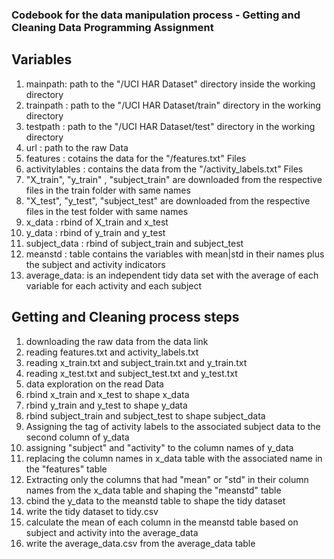 ### Codebook for the data manipulation process - Getting and Cleaning Data Programming Assignment

## Variables
1. mainpath: path to the "/UCI HAR Dataset" directory inside the working directory
2. trainpath : path to the "/UCI HAR Dataset/train" directory in the working directory
3. testpath : path to the "/UCI HAR Dataset/test" directory in the working directory
4. url : path to the raw Data
5. features : cotains the data for the "/features.txt" Files
6. activitylables : contains the data from the "/activity_labels.txt" Files
7. "X_train", "y_train" , "subject_train" are downloaded from the respective files in the train folder with same names
8. "X_test", "y_test", "subject_test" are downloaded from the respective files in the test folder with same names
9. x_data : rbind of X_train and x_test
10. y_data : rbind of y_train and y_test
11. subject_data : rbind of subject_train and subject_test
12. meanstd : table contains the variables with mean|std in their names plus the subject and activity indicators
13. average_data: is an independent tidy data set with the average of each variable for each activity and each subject





## Getting and Cleaning process steps
1. downloading the raw data from the data link
2. reading features.txt and activity_labels.txt
3. reading x_train.txt and subject_train.txt and y_train.txt
4. reading x_test.txt and subject_test.txt and y_test.txt
5. data exploration on the read Data
6. rbind x_train and x_test to shape x_data
7. rbind y_train and y_test to shape y_data
8. rbind subject_train and subject_test to shape subject_data
9. Assigning the tag of activity labels to the associated subject data to the second column of y_data
10. assigning "subject" and "activity" to the column names of y_data
11. replacing the column names in x_data table with the associated name in the "features" table
12. Extracting only the columns that had "mean" or "std" in their column names from the x_data table and shaping the "meanstd" table
13. cbind the y_data to the meanstd table to shape the tidy dataset
14. write the tidy dataset to tidy.csv
15. calculate the mean of each column in the meanstd table based on subject and activity into the average_data
16. write the average_data.csv from the average_data table

